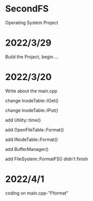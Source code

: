 # SecondFS
Operating System Project

# 2022/3/29
Build the Project, begin....

# 2022/3/20
Write about the main.cpp

change InodeTable::IGet()

change InodeTable::IPut()

add Utility::time()

add OpenFileTable::Format()

add INodeTable::Format()

add BufferManager()

add FileSystem::FormatFS()      didn't finish

# 2022/4/1
coding on main.cpp-"Fformat"